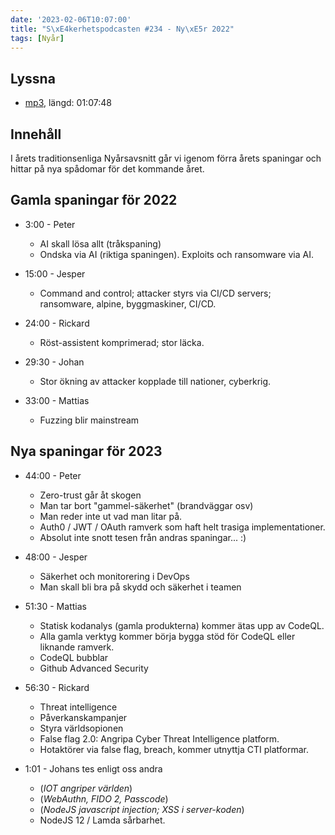 ```yaml
---
date: '2023-02-06T10:07:00'
title: "S\xE4kerhetspodcasten #234 - Ny\xE5r 2022"
tags: [Nyår]
---
```

## Lyssna
* [mp3](https://traffic.libsyn.com/secure/sakerhetspodcasten/2023-01-18_Nyr2022.mp3?dest-id=117848), längd: 01:07:48

## Innehåll
I årets traditionsenliga Nyårsavsnitt går vi igenom förra årets spaningar och hittar
på nya spådomar för det kommande året.

## Gamla spaningar för 2022

* 3:00 - Peter
  * AI skall lösa allt (tråkspaning)
  * Ondska via AI (riktiga spaningen). Exploits och ransomware via AI.

* 15:00 - Jesper
  * Command and control; attacker styrs via CI/CD servers; ransomware, alpine, byggmaskiner, CI/CD.

* 24:00 - Rickard
  * Röst-assistent komprimerad; stor läcka.

* 29:30 - Johan
  * Stor ökning av attacker kopplade till nationer, cyberkrig.

* 33:00 - Mattias
  * Fuzzing blir mainstream

## Nya spaningar för 2023

* 44:00 - Peter
  * Zero-trust går åt skogen
  * Man tar bort "gammel-säkerhet" (brandväggar osv)
  * Man reder inte ut vad man litar på.
  * Auth0 / JWT / OAuth ramverk som haft helt trasiga implementationer.
  * Absolut inte snott tesen från andras spaningar... :)

* 48:00 - Jesper
  * Säkerhet och monitorering i DevOps
  * Man skall bli bra på skydd och säkerhet i teamen

* 51:30 - Mattias
  * Statisk kodanalys (gamla produkterna) kommer ätas upp av CodeQL.
  * Alla gamla verktyg kommer börja bygga stöd för CodeQL eller liknande ramverk.
  * CodeQL bubblar
  * Github Advanced Security

* 56:30 - Rickard
  * Threat intelligence
  * Påverkanskampanjer
  * Styra världsopionen
  * False flag 2.0: Angripa Cyber Threat Intelligence platform.
  * Hotaktörer via false flag, breach, kommer utnyttja CTI platformar.

* 1:01 - Johans tes enligt oss andra
  * (_IOT angriper världen_)
  * (_WebAuthn, FIDO 2, Passcode_)
  * (_NodeJS javascript injection; XSS i server-koden_)
  * NodeJS 12 / Lamda sårbarhet.
